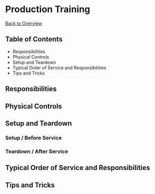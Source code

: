 # Production Training
[Back to Overview](README.md)

## Table of Contents
- Responsibilities
- Physical Controls
- Setup and Teardown
- Typical Order of Service and Responsibilities
- Tips and Tricks

## Responsibilities

## Physical Controls

## Setup and Teardown
### Setup / Before Service
### Teardown / After Service

## Typical Order of Service and Responsibilities

## Tips and Tricks